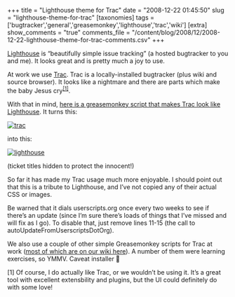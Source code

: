 +++
title = "Lighthouse theme for Trac"
date = "2008-12-22 01:45:50"
slug = "lighthouse-theme-for-trac"
[taxonomies]
tags = ['bugtracker','general','greasemonkey','lighthouse','trac','wiki']
[extra]
show_comments = "true"
comments_file = "/content/blog/2008/12/2008-12-22-lighthouse-theme-for-trac-comments.csv"
+++

[Lighthouse](http://www.lighthouseapp.com/) is “beautifully simple issue tracking” (a hosted bugtracker to you and me). It looks great and is pretty much a joy to use.

At work we use [Trac](http://trac.edgewall.org/). Trac is a locally-installed bugtracker (plus wiki and source browser). It looks like a nightmare and there are parts which make the baby Jesus cry<sup>[\[1\]](#tracisgreatreally)</sup>.

With that in mind, [here is a greasemonkey script that makes Trac look like Lighthouse](http://userscripts.org/scripts/show/37887). It turns this:

[![trac](http://philwilson.org/blog/wp-content/uploads/2008/12/trac-thumb.png)](http://philwilson.org/blog/wp-content/uploads/2008/12/trac.png)

into this:

[![lighthouse](http://philwilson.org/blog/wp-content/uploads/2008/12/lighthouse-thumb.png)](http://philwilson.org/blog/wp-content/uploads/2008/12/lighthouse.png)

(ticket titles hidden to protect the innocent!)

So far it has made my Trac usage much more enjoyable. I should point out that this is a tribute to Lighthouse, and I’ve not copied any of their actual CSS or images.

Be warned that it dials userscripts.org once every two weeks to see if there’s an update (since I’m sure there’s loads of things that I’ve missed and will fix as I go). To disable that, just remove lines 11-15 (the call to autoUpdateFromUserscriptsDotOrg).

We also use a couple of other simple Greasemonkey scripts for Trac at work ([most of which are on our wiki here](http://wiki.bath.ac.uk/display/webservices/Trac%20improvements)). A number of them were learning exercises, so YMMV. Caveat installer 🙂

<a name="tracisgreatreally">\[1\]</a> Of course, I do actually like Trac, or we wouldn’t be using it. It’s a great tool with excellent extensbility and plugins, but the UI could definitely do with some love!
